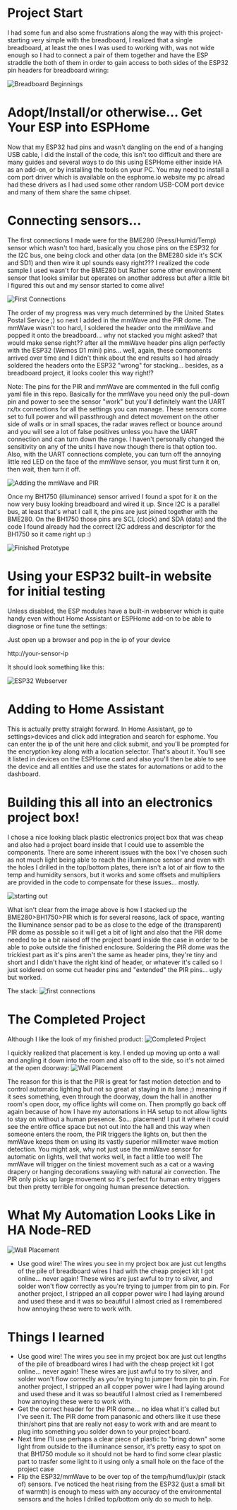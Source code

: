
# Project Start

I had some fun and also some frustrations along the way with this project-starting very simple with the breadboard, I realized that a single breadboard, at least the ones I was used to working with, was not wide enough so I had to connect a pair of them together and have the ESP straddle the both of them in order to gain access to both sides of the ESP32 pin headers for breadboard wiring:

![Breadboard Beginnings](images/breadboard-beginnings.jpg)

# Adopt/Install/or otherwise... Get Your ESP into ESPHome

Now that my ESP32 had pins and wasn't dangling on the end of a hanging USB cable, I did the install of the code, this isn't too difficult and there are many guides and several ways to do this using ESPHome either inside HA as an add-on, or by installing the tools on your PC. You may need to install a com port driver which is available on the esphome.io website my pc alread had these drivers as I had used some other random USB-COM port device and many of them share the same chipset.

# Connecting sensors...

The first connections I made were for the BME280 (Press/Humid/Temp) sensor which wasn't too hard, basically you chose pins on the ESP32 for the I2C bus, one being clock and other data (on the BME280 side it's SCK and SD1) and then wire it up! sounds easy right??? I realized the code sample I used wasn't for the BME280 but Rather some other environment sensor that looks similar but operates on another address but after a little bit I figured this out and my sensor started to come alive!

![First Connections](images/first%20connections.jpg)

The order of my progress was very much determined by the United States Postal Service ;) so next I added in the mmWave and the PIR dome. The mmWave wasn't too hard, I soldered the header onto the mmWave and popped it onto the breadboard... why not stacked you might asked? that would make sense right?? after all the mmWave header pins align perfectly with the ESP32 (Wemos D1 mini) pins... well, again, these components arrived over time and I didn't think about the end results so I had already soldered the headers onto the ESP32 "wrong" for stacking... besides, as a breadboard project, it looks cooler this way right!?

Note: The pins for the PIR and mmWave are commented in the full config yaml file in this repo. Basically for the mmWave you need only the pull-down pin and power to see the sensor "work" but you'll definitely want the UART rx/tx connections for all the settings you can manage. These sensors come set to full power and will passthrough and detect movement on the other side of walls or in small spaces, the radar waves reflect or bounce around and you will see a lot of false positives unless you have the UART connection and can turn down the range. I haven't personally changed the sensitivity on any of the units I have now though there is that option too. Also, with the UART connections complete, you can turn off the annoying little red LED on the face of the mmWave sensor, you must first turn it on, then wait, then turn it off.
 
![Adding the mmWave and PIR](images/adding%20the%20mmwave%20and%20pir.jpg)

Once my BH1750 (illuminance) sensor arrived I found a spot for it on the now very busy looking breadboard and wired it up. Since I2C is a parallel bus, at least that's what I call it, the pins are just joined together with the BME280. On the BH1750 those pins are SCL (clock) and SDA (data) and the code I found already had the correct I2C address and descriptor for the BH1750 so it came right up :)

![Finished Prototype](images/finished%20prototype.jpg)


# Using your ESP32 built-in website for initial testing

Unless disabled, the ESP modules have a built-in webserver which is quite handy even without Home Assistant or ESPHome add-on to be able to diagnose or fine tune the settings:

Just open up a browser and pop in the ip of your device

http://your-sensor-ip

It should look something like this:

![ESP32 Webserver](images/esp32-webserver.png)


# Adding to Home Assistant

This is actually pretty straight forward. In Home Assistant, go to settings>devices and click add integration and search for esphome. You can enter the ip of the unit here and click submit, and you'll be prompted for the encryption key along with a location selector. That's about it. You'll see it listed in devices on the ESPHome card and also you'll then be able to see the device and all entities and use the states for automations or add to the dashboard.


# Building this all into an electronics project box!

I chose a nice looking black plastic electronics project box that was cheap and also had a project board inside that I could use to assemble the components. There are some inherent issues with the box I've chosen such as not much light being able to reach the illuminance sensor and even with the holes I drilled in the top/bottom plates, there isn't a lot of air flow to the temp and humidity sensors, but it works and some offsets and multipliers are provided in the code to compensate for these issues... mostly.

![starting out](images/espresence-mmwave-multi-sensor-internals.jpg)

What isn't clear from the image above is how I stacked up the BME280>BH1750>PIR which is for several reasons, lack of space, wanting the Illuminance sensor pad to be as close to the edge of the (transparent) PIR dome as possible so it will get a bit of light and also that the PIR dome needed to be a bit raised off the project board inside the case in order to be able to poke outside the finished enclosure. Soldering the PIR dome was the trickiest part as it's pins aren't the same as header pins, they're tiny and short and I didn't have the right kind of header, or whatever it's called so I just soldered on some cut header pins and "extended" the PIR pins... ugly but worked.

The stack:
![first connections](images/bme280+bh1750-stack.jpg)

# The Completed Project

Although I like the look of my finished product:
![Completed Project](images/completed%20project.jpg)

I quickly realized that placement is key. I ended up moving up onto a wall and angling it down into the room and also off to the side, so it's not aimed at the open doorway:
![Wall Placement](images/wall%20placement.jpg)

The reason for this is that the PIR is great for fast motion detection and to control automatic lighting but not so great at staying in its lane ;) meaning if it sees something, even through the doorway, down the hall in another room's open door, my office lights will come on. Then promptly go back off again because of how I have my automations in HA setup to not allow lights to stay on without a human presence. So... placement! I put it where it could see the entire office space but not out into the hall and this way when someone enters the room, the PIR triggers the lights on, but then the mmWave keeps them on using its vastly superior millimeter wave motion detection. You might ask, why not just use the mmWave sensor for automatic on lights, well that works well, in fact a little too well! The mmWave will trigger on the tiniest movement such as a cat or a waving drapery or hanging decorations swayiing with natural air convection. The PIR only picks up large movement so it's perfect for human entry triggers but then pretty terrible for ongoing human presence detection.

# What My Automation Looks Like in HA Node-RED

![Wall Placement](images/wall%20placement.jpg)


* Use good wire! The wires you see in my project box are just cut lengths of the pile of breadboard wires I had with the cheap project kit I got online... never again! These wires are just awful to try to silver, and solder won't flow correctly as you're trying to jumper from pin to pin. For another project, I stripped an all copper power wire I had laying around and used these and it was so beautiful I almost cried as I remembered how annoying these were to work with.

# Things I learned

* Use good wire! The wires you see in my project box are just cut lengths of the pile of breadboard wires I had with the cheap project kit I got online... never again! These wires are just awful to try to silver, and solder won't flow correctly as you're trying to jumper from pin to pin. For another project, I stripped an all copper power wire I had laying around and used these and it was so beautiful I almost cried as I remembered how annoying these were to work with.
* Get the correct header for the PIR dome... no idea what it's called but I've seen it. The PIR dome from panasonic and others like it use these thin/short pins that are really not easy to work with and are meant to plug into something you solder down to your project board.
* Next time I'll use perhaps a clear piece of plastic to "bring down" some light from outside to the illuminance sensor, it's pretty easy to spot on that BH1750 module so it should not be hard to find some clear plastic part to trasfer some light to it using only a small hole on the face of the project case
* Flip the ESP32/mmWave to be over top of the temp/humd/lux/pir (stack of) sensors. I've noticed the heat rising from the ESP32 (just a small bit of warmth) is enough to mess with any accuracy of the environmental sensors and the holes I drilled top/bottom only do so much to help.
